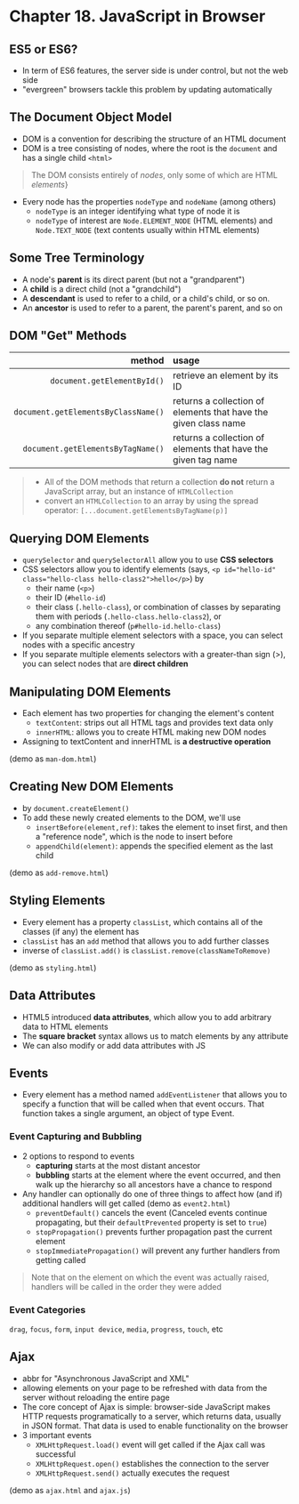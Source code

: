 # Chapter 18. JavaScript in Browser  

## ES5 or ES6?
+ In term of ES6 features, the server side is under control, but not the web side
+ "evergreen" browsers tackle this problem by updating automatically  

## The Document Object Model  
+ DOM is a convention for describing the structure of an HTML document  
+ DOM is a tree consisting of nodes, where the root is the `document` and has a single child `<html>`  

> The DOM consists entirely of *nodes*, only some of which are HTML *elements*}

+ Every node has the properties `nodeType` and `nodeName` (among others)
    - `nodeType` is an integer identifying what type of node it is
    - `nodeType` of interest are `Node.ELEMENT_NODE` (HTML elements) and `Node.TEXT_NODE` (text contents usually within HTML elements)

## Some Tree Terminology  
+ A node's **parent** is its direct parent (but not a "grandparent")  
+ A **child** is a direct child (not a "grandchild")  
+ A **descendant** is used to refer to a child, or a child's child, or so on. 
+ An **ancestor** is used to refer to a parent, the parent's parent, and so on

## DOM "Get" Methods  
method | usage 
------:|:-----
`document.getElementById()` |  retrieve an element by its ID
`document.getElementsByClassName()` | returns a collection of elements that have the given class name 
`document.getElementsByTagName()`   | returns a collection of elements that have the given tag name

> + All of the DOM methods that return a collection **do not** return a JavaScript array, but an instance of `HTMLCollection`  
> + convert an `HTMLCollection` to an array by using the spread operator: `[...document.getElementsByTagName(p)]`

## Querying DOM Elements  
+ `querySelector` and `querySelectorAll` allow you to use **CSS selectors**  
+ CSS selectors allow you to identify elements (says, `<p id="hello-id" class="hello-class hello-class2">hello</p>`) by  
    - their name (`<p>`)  
    - their ID (`#hello-id`)  
    - their class (`.hello-class`), or combination of classes by separating them with periods (`.hello-class.hello-class2`), or   
    - any combination thereof (`p#hello-id.hello-class`)  
+ If you separate multiple element selectors with a space, you can select nodes with a specific ancestry  
+ If you separate multiple elements selectors with a greater-than sign (>), you can select nodes that are **direct children**

## Manipulating DOM Elements  
+ Each element has two properties for changing the element's content  
    - `textContent`: strips out all HTML tags and provides text data only    
    - `innerHTML`: allows you to create HTML making new DOM nodes  
+  Assigning to textContent and innerHTML is **a destructive operation**  

(demo as `man-dom.html`)  

## Creating New DOM Elements  
+ by `document.createElement()`  
+ To add these newly created elements to the DOM, we'll use  
    - `insertBefore(element,ref)`: takes the element to inset first, and then a "reference node", which is the node to insert before
    - `appendChild(element)`: appends the specified element as the last child  

(demo as `add-remove.html`)  

## Styling Elements  
+  Every element has a property `classList`, which contains all of
the classes (if any) the element has  
+ `classList` has an `add` method that allows you to add further classes  
+ inverse of `classList.add()` is `classList.remove(classNameToRemove)`  

(demo as `styling.html`)

## Data Attributes  
+ HTML5 introduced **data attributes**, which allow you to add arbitrary data to HTML elements  
+ The **square bracket** syntax allows us to match elements by any attribute
+ We can also modify or add data attributes with JS  

## Events  
+ Every element has a method named `addEventListener` that allows you to specify a function that will be called when that event occurs. That function takes a single argument, an object of type Event.

### Event Capturing and Bubbling  
+ 2 options to respond to events  
    - **capturing** starts at the most distant ancestor  
    - **bubbling** starts at the element where the event occurred, and then walk up the hierarchy so all ancestors have a chance to respond  
+ Any handler can optionally do one of three things to affect how (and if) additional handlers will get called (demo as `event2.html`)     
    - `preventDefault()` cancels the event (Canceled events continue propagating, but their `defaultPrevented` property is set to `true`)  
    - `stopPropagation()` prevents further propagation past the current element   
    - `stopImmediatePropagation()` will prevent any further handlers from getting called  
> Note that on the element on which the event was actually raised, handlers will be called in the order they were added

### Event Categories  
`drag`, `focus`, `form`, `input device`, `media`, `progress`, `touch`, etc

## Ajax  
+ abbr for "Asynchronous JavaScript and XML"  
+ allowing elements on your page to be refreshed with data from the server without reloading the entire page  
+ The core concept of Ajax is simple: browser-side JavaScript makes HTTP requests programatically to a server, which returns data, usually in JSON format. That data is used to enable functionality on the browser  
+ 3 important events  
    - `XMLHttpRequest.load()` event will get called if the Ajax call was successful  
    - `XMLHttpRequest.open()` establishes the connection to the server  
    - `XMLHttpRequest.send()` actually executes the request  

(demo as `ajax.html` and `ajax.js`)  